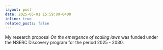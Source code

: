 ```yaml
---
layout: post
date: 2025-05-01 15:59:00-0400
inline: true
related_posts: false
---
```


My research proposal <i>On the emergence of scaling laws</i> was funded under the NSERC Discovery program for the period 2025 - 2030.
